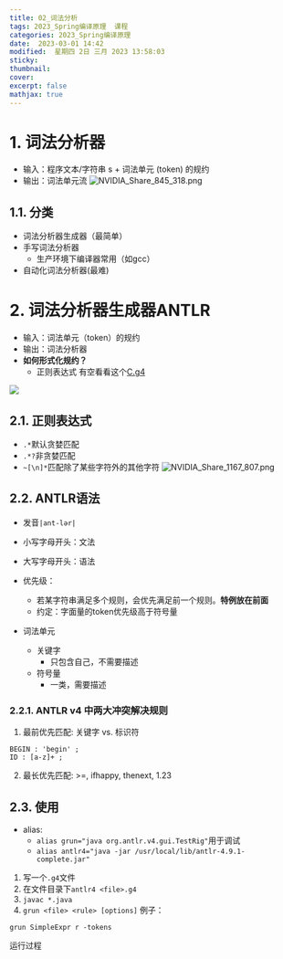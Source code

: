 ```yaml
---
title: 02_词法分析
tags: 2023_Spring编译原理  课程
categories: 2023_Spring编译原理 
date:  2023-03-01 14:42
modified:  星期四 2日 三月 2023 13:58:03
sticky:
thumbnail:
cover: 
excerpt: false
mathjax: true
---
```




# 1. 词法分析器
- 输入：程序文本/字符串 s + 词法单元 (token) 的规约
- 输出：词法单元流
![NVIDIA_Share_845_318.png](https://chillcharlie-img.oss-cn-hangzhou.aliyuncs.com/imgae/2023/03/01/0b8af0fabf500f77c5933bf72e3b2360_NVIDIA_Share_845_318.png)

## 1.1. 分类
- 词法分析器生成器（最简单）
- 手写词法分析器
	- 生产环境下编译器常用（如gcc）
- 自动化词法分析器(最难)

# 2. 词法分析器生成器ANTLR
- 输入：词法单元（token）的规约
- 输出：词法分析器
- **如何形式化规约？**
	- 正则表达式
有空看看这个[C.g4](https://github.com/antlr/grammars-v4/blob/master/c/C.g4)


![](https://chillcharlie-img.oss-cn-hangzhou.aliyuncs.com/Screenshot%20from%202023-03-06%2012-00-44.png)
## 2.1. 正则表达式
- `.*`默认贪婪匹配
- `.*?`非贪婪匹配
- `~[\n]*`匹配除了某些字符外的其他字符
![NVIDIA_Share_1167_807.png](https://chillcharlie-img.oss-cn-hangzhou.aliyuncs.com/imgae/2023/03/01/f8c6620382eb9a86fea34c22c9a4370f_NVIDIA_Share_1167_807.png)



## 2.2. ANTLR语法
- 发音`|ant-lər|`
- 小写字母开头：文法
- 大写字母开头：语法
- 优先级：
	- 若某字符串满足多个规则，会优先满足前一个规则。**特例放在前面**
	- 约定：字面量的token优先级高于符号量

- 词法单元
	- 关键字
		- 只包含自己，不需要描述
	- 符号量
		- 一类，需要描述
### 2.2.1. ANTLR v4 中两大冲突解决规则
1. 最前优先匹配: 关键字 vs. 标识符
```g4
BEGIN : 'begin' ;
ID : [a-z]+ ;
```
2. 最长优先匹配: >=, ifhappy, thenext, 1.23

## 2.3. 使用
- alias:
	- `alias grun="java org.antlr.v4.gui.TestRig"`用于调试
	- `alias antlr4="java -jar /usr/local/lib/antlr-4.9.1-complete.jar"`
1. 写一个`.g4`文件
2. 在文件目录下`antlr4 <file>.g4`
3. `javac *.java`
4. `grun <file> <rule> [options]`
例子：
```shell
grun SimpleExpr r -tokens
```

运行过程
